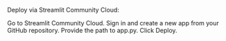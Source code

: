 Deploy via Streamlit Community Cloud:

Go to Streamlit Community Cloud.
Sign in and create a new app from your GitHub repository.
Provide the path to app.py.
Click Deploy.
